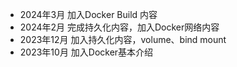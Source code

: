 
- 2024年3月  加入Docker Build 内容
- 2024年2月  完成持久化内容，加入Docker网络内容
- 2023年12月 加入持久化内容，volume、bind mount
- 2023年10月 加入Docker基本介绍